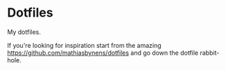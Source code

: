 # Dotfiles
My dotfiles.

If you're looking for inspiration start from the amazing 
https://github.com/mathiasbynens/dotfiles and go down the 
dotfile rabbit-hole.
